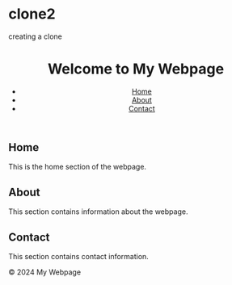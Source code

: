 # clone2
creating a clone
<!DOCTYPE html>
<html lang="en">
<head>
   <meta charset="UTF-8">
   <meta name="viewport" content="width=device-width, initial-scale=1.0">
   <title>Sample HTML Webpage</title>
</head>
<body>
   <header>
       <h1>Welcome to My Webpage</h1>
       <nav>
           <ul>
               <li><a href="#home">Home</a></li>
               <li><a href="#about">About</a></li>
               <li><a href="#contact">Contact</a></li>
           </ul>
       </nav>
   </header>
   <main>
       <section id="home">
           <h2>Home</h2>
           <p>This is the home section of the webpage.</p>
       </section>
       <section id="about">
           <h2>About</h2>
           <p>This section contains information about the webpage.</p>
       </section>
       <section id="contact">
           <h2>Contact</h2>
           <p>This section contains contact information.</p>
       </section>
   </main>
   <footer>
       <p>© 2024 My Webpage</p>
   </footer>
</body>
</html>
